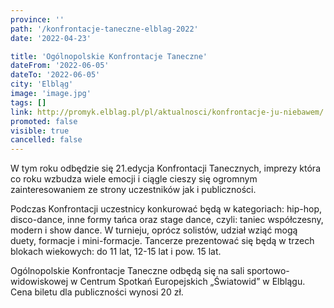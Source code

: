 ```yaml
---
province: ''
path: '/konfrontacje-taneczne-elblag-2022'
date: '2022-04-23'

title: 'Ogólnopolskie Konfrontacje Taneczne'
dateFrom: '2022-06-05'
dateTo: '2022-06-05'
city: 'Elbląg'
image: 'image.jpg'
tags: []
link: http://promyk.elblag.pl/pl/aktualnosci/konfrontacje-ju-niebawem/
promoted: false
visible: true
cancelled: false
---
```

W tym roku odbędzie się 21.edycja Konfrontacji Tanecznych, imprezy która co roku wzbudza wiele emocji i ciągle cieszy się ogromnym zainteresowaniem ze strony uczestników jak i publiczności.

Podczas Konfrontacji uczestnicy konkurować będą w kategoriach: hip-hop, disco-dance, inne formy tańca oraz  stage dance, czyli: taniec współczesny, modern i show dance. W turnieju, oprócz solistów, udział wziąć mogą duety, formacje i mini-formacje. Tancerze prezentować się będą w trzech blokach wiekowych: do 11 lat, 12-15 lat i pow. 15 lat.

Ogólnopolskie Konfrontacje Taneczne odbędą się na sali sportowo-widowiskowej w Centrum Spotkań Europejskich „Światowid” w Elblągu. Cena biletu dla publiczności wynosi 20 zł.
